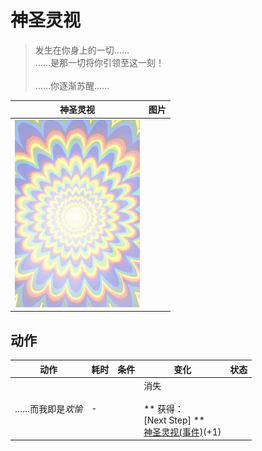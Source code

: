 # 神圣灵视  
> 发生在你身上的一切……<br>……是那一切将你引领至这一刻！<br><br>……你逐渐苏醒……  
  
  神圣灵视  |   图片   
 ----  |  ----:   
   |  <img decoding="async" src="Sprite/God.png" href="a.md" style="max-width:300px;max-height:300px;">   
  
## 动作  
动作  |  耗时  |  条件  |  变化  |  状态  
----  |  ----  |  ----  |  ----  |  ----  
……而我即是<i>欢愉</i><br>  |  -  |    |  消失<br><br>** 获得： **<br>** [Next Step] **<br>  [神圣灵视(事件)](Event_GodExperience1d.md)(+1)<br>  |    
